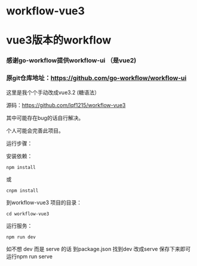 # workflow-vue3
# vue3版本的workflow

### 感谢go-workflow提供workflow-ui （是vue2)

### 原git仓库地址：https://github.com/go-workflow/workflow-ui



这里是我个个手动改成vue3.2 (糖语法）

源码：https://github.com/lqf1215/workflow-vue3



其中可能存在bug的话自行解决。

个人可能会完善此项目。



运行步骤：

安装依赖：

```
npm install
```


或

```
cnpm install
```

到workflow-vue3 项目的目录：

```
cd workflow-vue3
```

运行服务：

```
npm run dev
```



如不想 dev 而是 serve 的话 
到package.json 
找到dev 改成serve 
保存下来即可 运行npm run serve 

